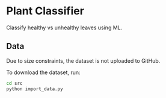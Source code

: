 # Plant Classifier

Classify healthy vs unhealthy leaves using ML.

## Data

Due to size constraints, the dataset is not uploaded to GitHub.

To download the dataset, run:

```bash
cd src
python import_data.py
